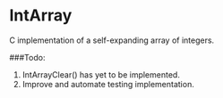 # IntArray
C implementation of a self-expanding array of integers.

###Todo:
1. IntArrayClear() has yet to be implemented.
2. Improve and automate testing implementation.
